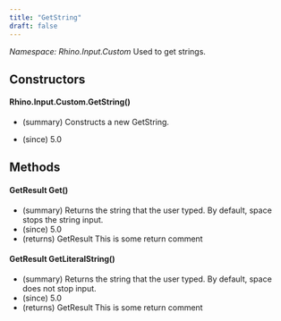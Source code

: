 ```yaml
---
title: "GetString"
draft: false
---
```


*Namespace: Rhino.Input.Custom*
Used to get strings.
## Constructors
#### Rhino.Input.Custom.GetString()
- (summary) 
     Constructs a new GetString.
     
- (since) 5.0
## Methods
#### GetResult Get()
- (summary) Returns the string that the user typed. By default, space stops the string input.
- (since) 5.0
- (returns) GetResult This is some return comment
#### GetResult GetLiteralString()
- (summary) Returns the string that the user typed. By default, space does not stop input.
- (since) 5.0
- (returns) GetResult This is some return comment
